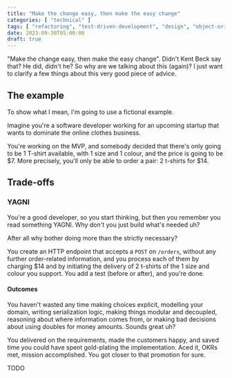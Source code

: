 ```yaml
---
title: "Make the change easy, then make the easy change"
categories: [ "technical" ]
tags: [ "refactoring", "test-driven-development", "design", "object-oriented-programming" ]
date: 2023-09-30T05:00:00
draft: true
---
```


"Make the change easy, then make the easy change". Didn't Kent Beck say that? He did, didn't he? So why are we talking about this (again)? I just want to clarify a few things about this very good piece of advice.

## The example

To show what I mean, I'm going to use a fictional example.

Imagine you're a software developer working for an upcoming startup that wants to dominate the online clothes business.

You're working on the MVP, and somebody decided that there's only going to be 1 T-shirt available, with 1 size and 1 colour, and the price is going to be $7. More precisely, you'll only be able to order a pair: 2 t-shirts for $14.

## Trade-offs

### YAGNI

You're a good developer, so you start thinking, but then you remember you read something YAGNI. Why don't you just build what's needed uh?

After all why bother doing more than the strictly necessary?

You create an HTTP endpoint that accepts a `POST` on `/orders`, without any further order-related information, and you process each of them by charging $14 and by initiating the delivery of 2 t-shirts of the 1 size and colour you support. You add a test (before or after), and you're done.

#### Outcomes

You haven't wasted any time making choices explicit, modelling your domain, writing serialization logic, making things modular and decoupled, reasoning about where information comes from, or making bad decisions about using doubles for money amounts.
Sounds great uh?

You delivered on the requirements, made the customers happy, and saved time you could have spent gold-plating the implementation. Aced it, OKRs met, mission accomplished. You got closer to that promotion for sure.

TODO